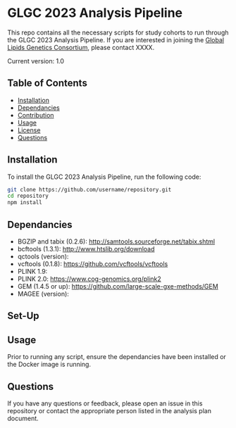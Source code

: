 # GLGC 2023 Analysis Pipeline

This repo contains all the necessary scripts for study cohorts to run through the GLGC 2023 Analysis Pipeline. If you are interested in joining the [Global Lipids Genetics Consortium](http://www.lipidgenetics.org/), please contact XXXX.

Current version: 1.0

## Table of Contents

- [Installation](#installation)
- [Dependancies](#dependancies)
- [Contribution](#contribution)
- [Usage](#usage)
- [License](#license)
- [Questions](#questions)

## Installation

To install the GLGC 2023 Analysis Pipeline, run the following code: 
```bash
git clone https://github.com/username/repository.git
cd repository
npm install
```

## Dependancies
- BGZIP and tabix (0.2.6): http://samtools.sourceforge.net/tabix.shtml
- bcftools (1.3.1): http://www.htslib.org/download
- qctools (version): 
- vcftools (0.1.8): https://github.com/vcftools/vcftools
- PLINK 1.9: 
- PLINK 2.0: https://www.cog-genomics.org/plink2
- GEM (1.4.5 or up): https://github.com/large-scale-gxe-methods/GEM 
- MAGEE (version): 

## Set-Up



## Usage
Prior to running any script, ensure the dependancies have been installed or the Docker image is running. 


## Questions
If you have any questions or feedback, please open an issue in this repository or contact the appropriate person listed in the analysis plan document. 

